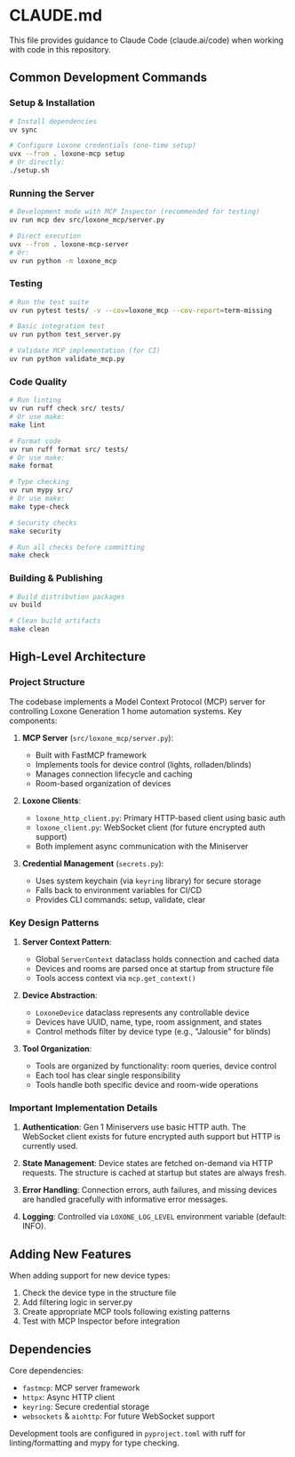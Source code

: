 # CLAUDE.md

This file provides guidance to Claude Code (claude.ai/code) when working with code in this repository.

## Common Development Commands

### Setup & Installation
```bash
# Install dependencies
uv sync

# Configure Loxone credentials (one-time setup)
uvx --from . loxone-mcp setup
# Or directly:
./setup.sh
```

### Running the Server
```bash
# Development mode with MCP Inspector (recommended for testing)
uv run mcp dev src/loxone_mcp/server.py

# Direct execution
uvx --from . loxone-mcp-server
# Or:
uv run python -m loxone_mcp
```

### Testing
```bash
# Run the test suite
uv run pytest tests/ -v --cov=loxone_mcp --cov-report=term-missing

# Basic integration test
uv run python test_server.py

# Validate MCP implementation (for CI)
uv run python validate_mcp.py
```

### Code Quality
```bash
# Run linting
uv run ruff check src/ tests/
# Or use make:
make lint

# Format code
uv run ruff format src/ tests/
# Or use make:
make format

# Type checking
uv run mypy src/
# Or use make:
make type-check

# Security checks
make security

# Run all checks before committing
make check
```

### Building & Publishing
```bash
# Build distribution packages
uv build

# Clean build artifacts
make clean
```

## High-Level Architecture

### Project Structure
The codebase implements a Model Context Protocol (MCP) server for controlling Loxone Generation 1 home automation systems. Key components:

1. **MCP Server** (`src/loxone_mcp/server.py`):
   - Built with FastMCP framework
   - Implements tools for device control (lights, rolladen/blinds)
   - Manages connection lifecycle and caching
   - Room-based organization of devices

2. **Loxone Clients**:
   - `loxone_http_client.py`: Primary HTTP-based client using basic auth
   - `loxone_client.py`: WebSocket client (for future encrypted auth support)
   - Both implement async communication with the Miniserver

3. **Credential Management** (`secrets.py`):
   - Uses system keychain (via `keyring` library) for secure storage
   - Falls back to environment variables for CI/CD
   - Provides CLI commands: setup, validate, clear

### Key Design Patterns

1. **Server Context Pattern**:
   - Global `ServerContext` dataclass holds connection and cached data
   - Devices and rooms are parsed once at startup from structure file
   - Tools access context via `mcp.get_context()`

2. **Device Abstraction**:
   - `LoxoneDevice` dataclass represents any controllable device
   - Devices have UUID, name, type, room assignment, and states
   - Control methods filter by device type (e.g., "Jalousie" for blinds)

3. **Tool Organization**:
   - Tools are organized by functionality: room queries, device control
   - Each tool has clear single responsibility
   - Tools handle both specific device and room-wide operations

### Important Implementation Details

1. **Authentication**: Gen 1 Miniservers use basic HTTP auth. The WebSocket client exists for future encrypted auth support but HTTP is currently used.

2. **State Management**: Device states are fetched on-demand via HTTP requests. The structure is cached at startup but states are always fresh.

3. **Error Handling**: Connection errors, auth failures, and missing devices are handled gracefully with informative error messages.

4. **Logging**: Controlled via `LOXONE_LOG_LEVEL` environment variable (default: INFO).

## Adding New Features

When adding support for new device types:
1. Check the device type in the structure file
2. Add filtering logic in server.py
3. Create appropriate MCP tools following existing patterns
4. Test with MCP Inspector before integration

## Dependencies

Core dependencies:
- `fastmcp`: MCP server framework
- `httpx`: Async HTTP client
- `keyring`: Secure credential storage
- `websockets` & `aiohttp`: For future WebSocket support

Development tools are configured in `pyproject.toml` with ruff for linting/formatting and mypy for type checking.